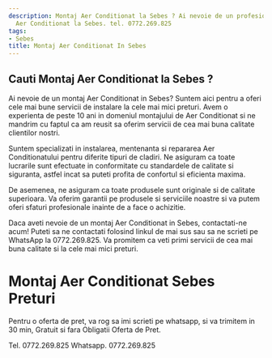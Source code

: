 ```yaml
---
description: Montaj Aer Conditionat la Sebes ? Ai nevoie de un profesionist in Montaj
  Aer Conditionat la Sebes. tel. 0772.269.825
tags:
- Sebes
title: Montaj Aer Conditionat In Sebes
---
```



## Cauti Montaj Aer Conditionat la Sebes ?

Ai nevoie de un montaj Aer Conditionat in Sebes? Suntem aici pentru a oferi cele mai bune servicii de instalare la cele mai mici preturi. Avem o experienta de peste 10 ani in domeniul montajului de Aer Conditionat si ne mandrim cu faptul ca am reusit sa oferim servicii de cea mai buna calitate clientilor nostri.

Suntem specializati in instalarea, mentenanta si repararea Aer Conditionatului pentru diferite tipuri de cladiri. Ne asiguram ca toate lucrarile sunt efectuate in conformitate cu standardele de calitate si siguranta, astfel incat sa puteti profita de confortul si eficienta maxima.

De asemenea, ne asiguram ca toate produsele sunt originale si de calitate superioara. Va oferim garantii pe produsele si serviciile noastre si va putem oferi sfaturi profesionale inainte de a face o achizitie.

Daca aveti nevoie de un montaj Aer Conditionat in Sebes, contactati-ne acum! Puteti sa ne contactati folosind linkul de mai sus sau sa ne scrieti pe WhatsApp la 0772.269.825. Va promitem ca veti primi servicii de cea mai buna calitate si la cele mai mici preturi.

# Montaj Aer Conditionat Sebes Preturi
Pentru o oferta de pret, va rog sa imi scrieti pe whatsapp, si va trimitem in 30 min, Gratuit si fara Obligatii Oferta de Pret.

Tel. 0772.269.825
Whatsapp. 0772.269.825